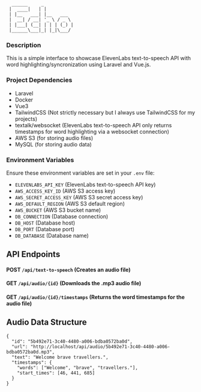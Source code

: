```
  ______     _           
 |  ____|   | |          
 | |__   ___| |__   ___  
 |  __| / __| '_ \ / _ \ 
 | |___| (__| | | | (_) |
 |______\___|_| |_|\___/                         
```

### Description

This is a simple interface to showcase ElevenLabs text-to-speech API with word highlighting/syncronization using Laravel and Vue.js.

### Project Dependencies
- Laravel
- Docker
- Vue3 
- TailwindCSS (Not strictly necessary but I always use TailwindCSS for my projects)
- textalk/websocket (ElevenLabs text-to-speech API only returns timestamps for word highlighting via a websocket connection)
- AWS S3 (for storing audio files)
- MySQL (for storing audio data)

### Environment Variables

Ensure these environment variables are set in your `.env` file:

- `ELEVENLABS_API_KEY` (ElevenLabs text-to-speech API key)
- `AWS_ACCESS_KEY_ID` (AWS S3 access key)
- `AWS_SECRET_ACCESS_KEY` (AWS S3 secret access key)
- `AWS_DEFAULT_REGION` (AWS S3 default region)
- `AWS_BUCKET` (AWS S3 bucket name)
- `DB_CONNECTION` (Database connection)
- `DB_HOST` (Database host)
- `DB_PORT` (Database port)
- `DB_DATABASE` (Database name)

## API Endpoints

#### POST `/api/text-to-speech` (Creates an audio file)
#### GET `/api/audio/{id}` (Downloads the .mp3 audio file)
#### GET `/api/audio/{id}/timestamps` (Returns the word timestamps for the audio file)

## Audio Data Structure 

```
{
  "id": "5b492e71-3c40-4480-a006-bdba0572ba0d",
  "url": "http://localhost/api/audio/5b492e71-3c40-4480-a006-bdba0572ba0d.mp3",
  "text": "Welcome brave travellers.",
  "timestamps": {
    "words": ["Welcome", "brave", "travellers."],
    "start_times": [46, 441, 685]
  }
}
```
